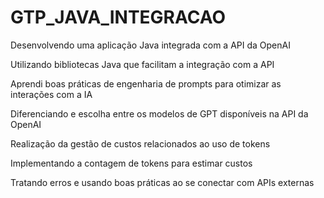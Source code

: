 # GTP_JAVA_INTEGRACAO


Desenvolvendo uma aplicação Java integrada com a API da OpenAI

Utilizando bibliotecas Java que facilitam a integração com a API

Aprendi boas práticas de engenharia de prompts para otimizar as interações com a IA

Diferenciando e escolha entre os modelos de GPT disponíveis na API da OpenAI

Realização da gestão de custos relacionados ao uso de tokens

Implementando a contagem de tokens para estimar custos

Tratando erros e usando boas práticas ao se conectar com APIs externas
